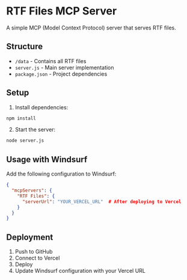 # RTF Files MCP Server

A simple MCP (Model Context Protocol) server that serves RTF files.

## Structure
- `/data` - Contains all RTF files
- `server.js` - Main server implementation
- `package.json` - Project dependencies

## Setup
1. Install dependencies:
```bash
npm install
```

2. Start the server:
```bash
node server.js
```

## Usage with Windsurf
Add the following configuration to Windsurf:
```json
{
  "mcpServers": {
    "RTF Files": {
      "serverUrl": "YOUR_VERCEL_URL"  # After deploying to Vercel
    }
  }
}
```

## Deployment
1. Push to GitHub
2. Connect to Vercel
3. Deploy
4. Update Windsurf configuration with your Vercel URL
